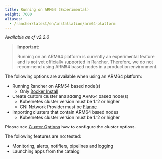 ```yaml
---
title: Running on ARM64 (Experimental)
weight: 7600
aliases:
  - /rancher/latest/en/installation/arm64-platform
---
```


_Available as of v2.2.0_

> **Important:**
>
> Running on an ARM64 platform is currently an experimental feature and is not yet officially supported in Rancher. Therefore, we do not recommend using ARM64 based nodes in a production environment.

The following options are available when using an ARM64 platform:

- Running Rancher on ARM64 based node(s)
  - Only [Docker Install]({{<baseurl>}}/rancher/latest/en/installation/other-installation-methods/single-node-docker)
- Create custom cluster and adding ARM64 based node(s)
  - Kubernetes cluster version must be 1.12 or higher
  - CNI Network Provider must be [Flannel]({{<baseurl>}}/rancher/latest/en/faq/networking/cni-providers/#flannel)
- Importing clusters that contain ARM64 based nodes
  - Kubernetes cluster version must be 1.12 or higher

Please see [Cluster Options]({{<baseurl>}}/rancher/latest/en/cluster-provisioning/rke-clusters/options/) how to configure the cluster options.

The following features are not tested:

- Monitoring, alerts, notifiers, pipelines and logging
- Launching apps from the catalog
